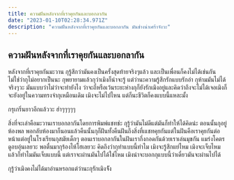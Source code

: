 ```yaml
---
title: ความฝันหลังจากที่เราคุยกันและบอกลากัน
date: "2023-01-10T02:28:34.971Z"
description: "ความฝันหลังจากที่เราคุยกันและบอกลากัน มันช่างน่าเศร้าจังวะ"
---
```


## ความฝันหลังจากที่เราคุยกันและบอกลากัน

หลังจากที่เราคุยกันมะวาน กุรู้สึกว่ามันคงเป็นครั้งสุดท้ายจริงๆแล้ว และเป็นเพื่อนก็คงไม่ได้เช่นกัน ไม่ใช่ว่ากุไม่อยากเป็นนะ กุพยายามแล้วกุว่าเมิงก็น่าจะรู้ แต่ว่านะความรู้สึกรักแบบรักอ่า กุห้ามมันไม่ได้จริงๆวะ
มันแบบว่าไม่ว่าจะทำยังไง ว่าจะถี่หรือเว้นระยะห่างกุก็ยังรักเมิงอยู่และคิดว่าถึงจะไม่ได้เจอเมิงก็จะยังอยู่ในความทรงจำกุเหมือนเดิม เมิงจะไม่ไปไหน แต่ก็นะชีวิตก็คงแบบนี้แหละมั้ง

กรุเกริ่นยาวอีกแล้ววะ ฮ่าๆๆๆๆๆ

สิ่งที่จะเล่าคือมะวานเราบอกลากันโดยการพิมพ์แชทช่ะ กุรู้ว่ามันไม่ดีแต่มันก็ทำให้ได้คิดน่ะ ตอนนั้นกุอยู่ห้องพล พอกลับห้องมาก็นอนแล้วคืนนั้นกุก็ฝันทั้งคืนฝันถึงสิ่งที่เแชทคุยกันแต่ในฝันคือเราคุยกันต่อหน้าแต่อยู่ในโรงเรียนกุสมัยเด็กๆ
ตอนเราบอกลากันในฝันเรากึ่งกอดกันด้วยเราเล่นมุขกัน แมร่งโคตรดูอบอุ่นเลยวะ พอตื่นมากุร้องไห้โฮเลยวะ คิดถึงว่ากุทำแบบนี้ทำไม เมิงจะรู้สึกแย่ไหม เมิงจะเจ็บไหม แล้วก็ทำไมมันเจ็บแบบนี้ แต่เราจะผ่านมันไปได้ใช่ไหม
เมิงน่าจะบอกกุแบบนี้ว่าเดี๋ยวมันจะผ่านไปได้

กุรู้ว่าเมิงคงไม่ได้มาอ่านหรอกแต่ว่านะกุรักเมิงจััง
